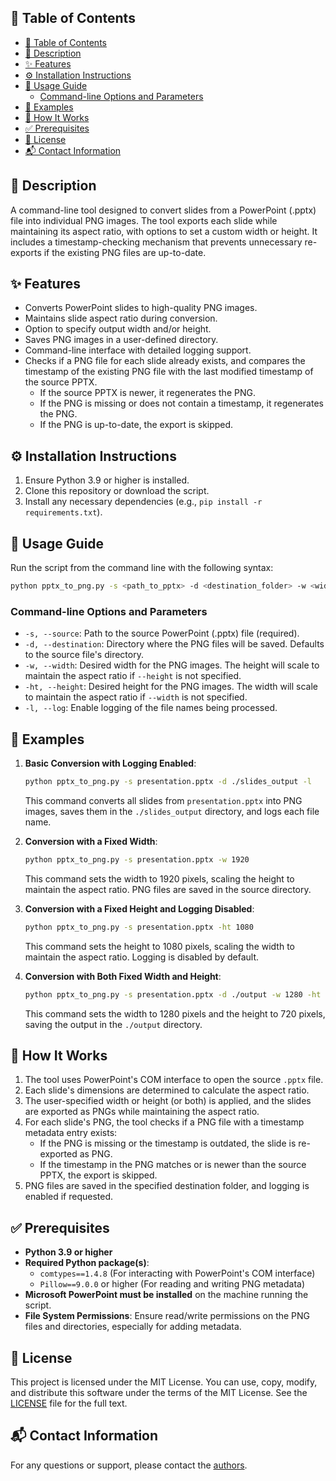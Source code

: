 
## 📖 Table of Contents

- [📖 Table of Contents](#-table-of-contents)
- [📝 Description](#-description)
- [✨ Features](#-features)
- [⚙️ Installation Instructions](#️-installation-instructions)
- [🚀 Usage Guide](#-usage-guide)
  - [Command-line Options and Parameters](#command-line-options-and-parameters)
- [📁 Examples](#-examples)
- [🔬 How It Works](#-how-it-works)
- [✅ Prerequisites](#-prerequisites)
- [📜 License](#-license)
- [📬 Contact Information](#-contact-information)

## 📝 Description

A command-line tool designed to convert slides from a PowerPoint (.pptx) file into individual PNG images. The tool exports each slide while maintaining its aspect ratio, with options to set a custom width or height. It includes a timestamp-checking mechanism that prevents unnecessary re-exports if the existing PNG files are up-to-date.

## ✨ Features

- Converts PowerPoint slides to high-quality PNG images.
- Maintains slide aspect ratio during conversion.
- Option to specify output width and/or height.
- Saves PNG images in a user-defined directory.
- Command-line interface with detailed logging support.
- Checks if a PNG file for each slide already exists, and compares the timestamp of the existing PNG file with the last modified timestamp of the source PPTX.
  - If the source PPTX is newer, it regenerates the PNG.
  - If the PNG is missing or does not contain a timestamp, it regenerates the PNG.
  - If the PNG is up-to-date, the export is skipped.

## ⚙️ Installation Instructions

1. Ensure Python 3.9 or higher is installed.
2. Clone this repository or download the script.
3. Install any necessary dependencies (e.g., `pip install -r requirements.txt`).

## 🚀 Usage Guide

Run the script from the command line with the following syntax:

```sh
python pptx_to_png.py -s <path_to_pptx> -d <destination_folder> -w <width> -ht <height> -l
```

### Command-line Options and Parameters

- `-s, --source`: Path to the source PowerPoint (.pptx) file (required).
- `-d, --destination`: Directory where the PNG files will be saved. Defaults to the source file's directory.
- `-w, --width`: Desired width for the PNG images. The height will scale to maintain the aspect ratio if `--height` is not specified.
- `-ht, --height`: Desired height for the PNG images. The width will scale to maintain the aspect ratio if `--width` is not specified.
- `-l, --log`: Enable logging of the file names being processed.

## 📁 Examples

1. **Basic Conversion with Logging Enabled**:

    ```sh
    python pptx_to_png.py -s presentation.pptx -d ./slides_output -l
    ```

    This command converts all slides from `presentation.pptx` into PNG images, saves them in the `./slides_output` directory, and logs each file name.

2. **Conversion with a Fixed Width**:

    ```sh
    python pptx_to_png.py -s presentation.pptx -w 1920
    ```

    This command sets the width to 1920 pixels, scaling the height to maintain the aspect ratio. PNG files are saved in the source directory.

3. **Conversion with a Fixed Height and Logging Disabled**:

    ```sh
    python pptx_to_png.py -s presentation.pptx -ht 1080
    ```

    This command sets the height to 1080 pixels, scaling the width to maintain the aspect ratio. Logging is disabled by default.

4. **Conversion with Both Fixed Width and Height**:

    ```sh
    python pptx_to_png.py -s presentation.pptx -d ./output -w 1280 -ht 720
    ```

    This command sets the width to 1280 pixels and the height to 720 pixels, saving the output in the `./output` directory.

## 🔬 How It Works

1. The tool uses PowerPoint's COM interface to open the source `.pptx` file.
2. Each slide's dimensions are determined to calculate the aspect ratio.
3. The user-specified width or height (or both) is applied, and the slides are exported as PNGs while maintaining the aspect ratio.
4. For each slide's PNG, the tool checks if a PNG file with a timestamp metadata entry exists:
   - If the PNG is missing or the timestamp is outdated, the slide is re-exported as PNG.
   - If the timestamp in the PNG matches or is newer than the source PPTX, the export is skipped.
5. PNG files are saved in the specified destination folder, and logging is enabled if requested.

## ✅ Prerequisites

- **Python 3.9 or higher**
- **Required Python package(s)**:
  - `comtypes==1.4.8` (For interacting with PowerPoint's COM interface)
  - `Pillow==9.0.0` or higher (For reading and writing PNG metadata)
- **Microsoft PowerPoint must be installed** on the machine running the script.
- **File System Permissions**: Ensure read/write permissions on the PNG files and directories, especially for adding metadata.

## 📜 License

This project is licensed under the MIT License. You can use, copy, modify, and distribute this software under the terms of the MIT License. See the [LICENSE](LICENSE.md) file for the full text.

## 📬 Contact Information

For any questions or support, please contact the [authors](authors.md).
